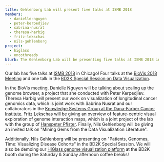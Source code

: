 ```yaml
---
title: Gehlenborg Lab will present five talks at ISMB 2018
members:
  - danielle-nguyen
  - peter-kerpedjiev
  - sabrina-nusrat
  - theresa-harbig
  - fritz-lekschas
  - nils-gehlenborg
project:
  - higlass
  - oncothreads
blurb: The Gehlenborg Lab will be presenting five talks at ISMB 2018 in Chicago.
---
```

Our lab has five talks at [ISMB 2018](https://www.iscb.org/ismb2018) in Chicago! Four talks at the [BioVis 2018 Meeting](http://biovis.net/2018/program_ismb/)
and one talk in the [BD2K Special Session on Data Visualization](https://www.iscb.org/cms_addon/conferences/ismb2018/bd2k.php). 

In the BioVis meeting, Danielle Nguyen will be talking about scaling up the genome browser, a project that she conducted with Peter Kerpedjiev. Theresa Harbig will present our work on visualization of longitudinal cancer genomics data, which is joint work with Sabrina Nusrat and our collaborators in the [Knowledge Systems Group at the Dana-Farber Cancer Institute](http://bcb.dfci.harvard.edu/knowledge-systems/). Fritz Lekschas will be giving an overview of feature-centric visual exploration of genome interaction maps, which is a joint project of the lab with the group of [Hanspeter Pfister](https://vcg.seas.harvard.edu/). Finally, Nils Gehlenborg will be giving an invited talk on "Mining Gems from the Data Visualization Literature". 

Additionally, Nils Gehlenborg will be presenting on "Patients, Genomes, Time: Visualizing Disease Cohorts" in the BD2K Special Session. We will also be demoing our [HiGlass genome visualization platform](http://higlass.io) at the BD2K booth during the Saturday & Sunday afternoon coffee breaks!
